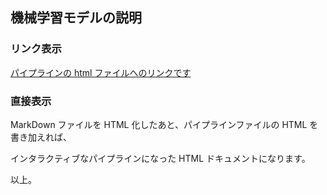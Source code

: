 ## 機械学習モデルの説明

### リンク表示

[パイプラインの html ファイルへのリンクです](./my_estimator.html)

### 直接表示

MarkDown ファイルを HTML 化したあと、パイプラインファイルの HTML を書き加えれば、

インタラクティブなパイプラインになった HTML ドキュメントになります。

以上。
